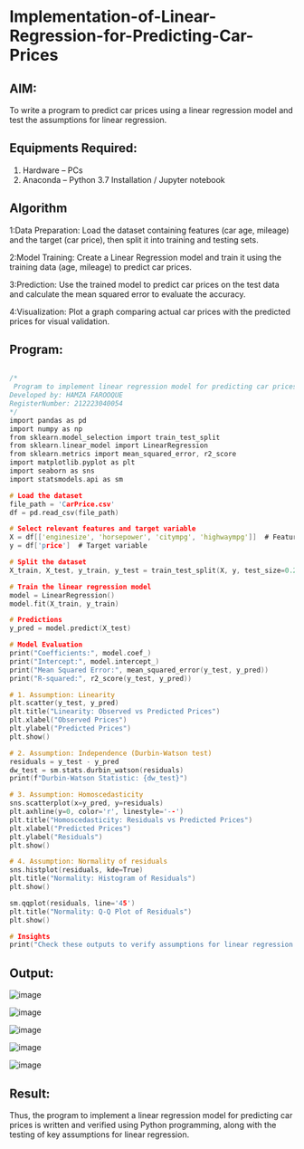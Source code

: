 # Implementation-of-Linear-Regression-for-Predicting-Car-Prices
## AIM:
To write a program to predict car prices using a linear regression model and test the assumptions for linear regression.

## Equipments Required:
1. Hardware – PCs
2. Anaconda – Python 3.7 Installation / Jupyter notebook

## Algorithm
1:Data Preparation: Load the dataset containing features (car age, mileage) and the target (car price), then split it into training and testing sets.

2:Model Training: Create a Linear Regression model and train it using the training data (age, mileage) to predict car prices.

3:Prediction: Use the trained model to predict car prices on the test data and calculate the mean squared error to evaluate the accuracy.

4:Visualization: Plot a graph comparing actual car prices with the predicted prices for visual validation.

## Program:
```c

/*
 Program to implement linear regression model for predicting car prices and test assumptions.
Developed by: HAMZA FAROOQUE 
RegisterNumber: 212223040054
*/
import pandas as pd
import numpy as np
from sklearn.model_selection import train_test_split
from sklearn.linear_model import LinearRegression
from sklearn.metrics import mean_squared_error, r2_score
import matplotlib.pyplot as plt
import seaborn as sns
import statsmodels.api as sm

# Load the dataset
file_path = 'CarPrice.csv'
df = pd.read_csv(file_path)

# Select relevant features and target variable
X = df[['enginesize', 'horsepower', 'citympg', 'highwaympg']]  # Features
y = df['price']  # Target variable

# Split the dataset
X_train, X_test, y_train, y_test = train_test_split(X, y, test_size=0.2, random_state=42)

# Train the linear regression model
model = LinearRegression()
model.fit(X_train, y_train)

# Predictions
y_pred = model.predict(X_test)

# Model Evaluation
print("Coefficients:", model.coef_)
print("Intercept:", model.intercept_)
print("Mean Squared Error:", mean_squared_error(y_test, y_pred))
print("R-squared:", r2_score(y_test, y_pred))

# 1. Assumption: Linearity
plt.scatter(y_test, y_pred)
plt.title("Linearity: Observed vs Predicted Prices")
plt.xlabel("Observed Prices")
plt.ylabel("Predicted Prices")
plt.show()

# 2. Assumption: Independence (Durbin-Watson test)
residuals = y_test - y_pred
dw_test = sm.stats.durbin_watson(residuals)
print(f"Durbin-Watson Statistic: {dw_test}")

# 3. Assumption: Homoscedasticity
sns.scatterplot(x=y_pred, y=residuals)
plt.axhline(y=0, color='r', linestyle='--')
plt.title("Homoscedasticity: Residuals vs Predicted Prices")
plt.xlabel("Predicted Prices")
plt.ylabel("Residuals")
plt.show()

# 4. Assumption: Normality of residuals
sns.histplot(residuals, kde=True)
plt.title("Normality: Histogram of Residuals")
plt.show()

sm.qqplot(residuals, line='45')
plt.title("Normality: Q-Q Plot of Residuals")
plt.show()

# Insights
print("Check these outputs to verify assumptions for linear regression.")

```

## Output:

![image](https://github.com/user-attachments/assets/8de47e4b-1661-4b50-836c-7e004eac29ec)

![image](https://github.com/user-attachments/assets/2ed95d45-694c-4fe6-99df-8f2957322089)

![image](https://github.com/user-attachments/assets/4a9c242f-e725-4abd-b510-b8ac536db4fd)

![image](https://github.com/user-attachments/assets/27f8ab25-923d-445d-a62e-b2003e4e7691)

![image](https://github.com/user-attachments/assets/b72e5c81-7874-47f1-800d-b0aede591ca0)



## Result:
Thus, the program to implement a linear regression model for predicting car prices is written and verified using Python programming, along with the testing of key assumptions for linear regression.
